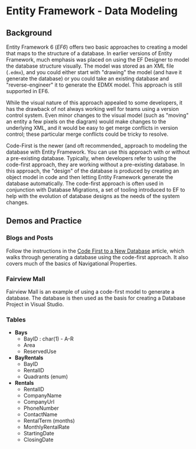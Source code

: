 # Entity Framework - Data Modeling

## Background

Entity Framework 6 (*EF6*) offers two basic approaches to creating a model that maps to the structure of a database. In earlier versions of Entity Framework, much emphasis was placed on using the EF Designer to model the database structure visually. The model was stored as an XML file (`.edmx`), and you could either start with "drawing" the model (and have it generate the database) or you could take an existing database and "reverse-engineer" it to generate the EDMX model. This approach is still supported in EF6.

While the visual nature of this approach appealed to some developers, it has the drawback of not always working well for teams using a version control system. Even minor changes to the visual model (such as "moving" an entity a few pixels on the diagram) would make changes to the underlying XML, and it would be easy to get merge conflicts in version control; these particular merge conflicts could be tricky to resolve.

Code-First is the newer (and oft recommended_ approach to modeling the database with Entity Framework. You can use this approach with or without a pre-existing database. Typically, when developers refer to using the code-first approach, they are working without a pre-existing database. In this approach, the "design" of the database is produced by creating an object model in code and then letting Entity Framework generate the database automatically. The code-first approach is often used in conjunction with Database Migrations, a set of tooling introduced to EF to help with the evolution of database designs as the needs of the system changes.

## Demos and Practice

### Blogs and Posts

Follow the instructions in the [Code First to a New Database](https://docs.microsoft.com/en-us/ef/ef6/modeling/code-first/workflows/new-database) article, which walks through generating a database using the code-first approach. It also covers much of the basics of Navigational Properties.

### Fairview Mall

Fairview Mall is an example of using a code-first model to generate a database. The database is then used as the basis for creating a Database Project in Visual Studio.

### Tables

- **Bays**
  - BayID : char(1) - A-R
  - Area
  - ReservedUse
- **BayRentals**
  - BayID
  - RentalID
  - Quadrants (enum)
- **Rentals**
  - RentalID
  - CompanyName
  - CompanyUrl
  - PhoneNumber
  - ContactName
  - RentalTerm (months)
  - MonthlyRentalRate
  - StartingDate
  - ClosingDate
